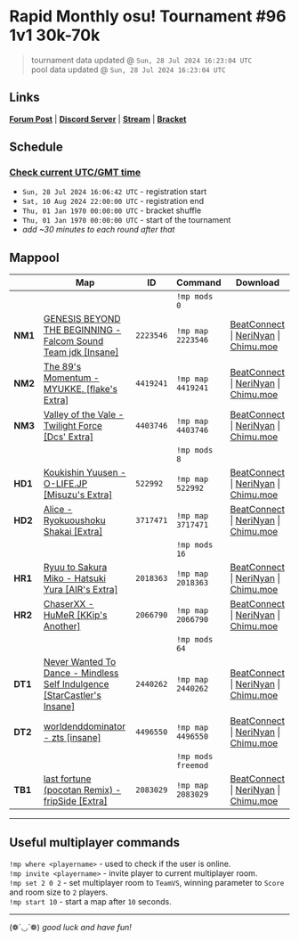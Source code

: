 # Rapid Monthly osu! Tournament #96 1v1 30k-70k

> tournament data updated @ `Sun, 28 Jul 2024 16:23:04 UTC`  
> pool data updated @ `Sun, 28 Jul 2024 16:23:04 UTC`

## Links

[**Forum Post**](https://osu.ppy.sh/community/forums/topics/1955314) | [**Discord Server**](https://discord.gg/9sKe7nF) | [**Stream**](https://www.twitch.tv/rapid_tournaments) | [**Bracket**](https://challonge.com/rmosutourney95)

## Schedule

### [**Check current UTC/GMT time**](https://www.utctime.net)

- `Sun, 28 Jul 2024 16:06:42 UTC` - registration start
- `Sat, 10 Aug 2024 22:00:00 UTC` - registration end
- `Thu, 01 Jan 1970 00:00:00 UTC` - bracket shuffle
- `Thu, 01 Jan 1970 00:00:00 UTC` - start of the tournament
- _add ~30 minutes to each round after that_


## Mappool

| | Map | ID | Command | Download |
| --- | --- | --- | ------- | -------- |
| | | | `!mp mods 0` |
| **NM1** | [GENESIS BEYOND THE BEGINNING - Falcom Sound Team jdk [Insane]](https://osu.ppy.sh/beatmapset/1032441) | `2223546` | `!mp map 2223546` | [BeatConnect](https://beatconnect.io/b/1032441) \| [NeriNyan](https://api.nerinyan.moe/d/1032441) \| [Chimu.moe](https://api.chimu.moe/v1/download/1032441) |
| **NM2** | [The 89&#39;s Momentum - MYUKKE. [flake&#39;s Extra]](https://osu.ppy.sh/beatmapset/2106075) | `4419241` | `!mp map 4419241` | [BeatConnect](https://beatconnect.io/b/2106075) \| [NeriNyan](https://api.nerinyan.moe/d/2106075) \| [Chimu.moe](https://api.chimu.moe/v1/download/2106075) |
| **NM3** | [Valley of the Vale - Twilight Force [Dcs&#39; Extra]](https://osu.ppy.sh/beatmapset/1913010) | `4403746` | `!mp map 4403746` | [BeatConnect](https://beatconnect.io/b/1913010) \| [NeriNyan](https://api.nerinyan.moe/d/1913010) \| [Chimu.moe](https://api.chimu.moe/v1/download/1913010) |
| | | | `!mp mods 8` |
| **HD1** | [Koukishin Yuusen - O-LIFE.JP [Misuzu&#39;s Extra]](https://osu.ppy.sh/beatmapset/219355) | `522992` | `!mp map 522992` | [BeatConnect](https://beatconnect.io/b/219355) \| [NeriNyan](https://api.nerinyan.moe/d/219355) \| [Chimu.moe](https://api.chimu.moe/v1/download/219355) |
| **HD2** | [Alice - Ryokuoushoku Shakai [Extra]](https://osu.ppy.sh/beatmapset/1812255) | `3717471` | `!mp map 3717471` | [BeatConnect](https://beatconnect.io/b/1812255) \| [NeriNyan](https://api.nerinyan.moe/d/1812255) \| [Chimu.moe](https://api.chimu.moe/v1/download/1812255) |
| | | | `!mp mods 16` |
| **HR1** | [Ryuu to Sakura Miko - Hatsuki Yura [AIR&#39;s Extra]](https://osu.ppy.sh/beatmapset/962172) | `2018363` | `!mp map 2018363` | [BeatConnect](https://beatconnect.io/b/962172) \| [NeriNyan](https://api.nerinyan.moe/d/962172) \| [Chimu.moe](https://api.chimu.moe/v1/download/962172) |
| **HR2** | [ChaserXX - HuMeR [KKip&#39;s Another]](https://osu.ppy.sh/beatmapset/930846) | `2066790` | `!mp map 2066790` | [BeatConnect](https://beatconnect.io/b/930846) \| [NeriNyan](https://api.nerinyan.moe/d/930846) \| [Chimu.moe](https://api.chimu.moe/v1/download/930846) |
| | | | `!mp mods 64` |
| **DT1** | [Never Wanted To Dance - Mindless Self Indulgence [StarCastler&#39;s Insane]](https://osu.ppy.sh/beatmapset/830569) | `2440262` | `!mp map 2440262` | [BeatConnect](https://beatconnect.io/b/830569) \| [NeriNyan](https://api.nerinyan.moe/d/830569) \| [Chimu.moe](https://api.chimu.moe/v1/download/830569) |
| **DT2** | [worldenddominator - zts [insane]](https://osu.ppy.sh/beatmapset/2136537) | `4496550` | `!mp map 4496550` | [BeatConnect](https://beatconnect.io/b/2136537) \| [NeriNyan](https://api.nerinyan.moe/d/2136537) \| [Chimu.moe](https://api.chimu.moe/v1/download/2136537) |
| | | | `!mp mods freemod` |
| **TB1** | [last fortune (pocotan Remix) - fripSide [Extra]](https://osu.ppy.sh/beatmapset/995800) | `2083029` | `!mp map 2083029` | [BeatConnect](https://beatconnect.io/b/995800) \| [NeriNyan](https://api.nerinyan.moe/d/995800) \| [Chimu.moe](https://api.chimu.moe/v1/download/995800) |

---


## Useful multiplayer commands

`!mp where <playername>` - used to check if the user is online.  
`!mp invite <playername>` - invite player to current multiplayer room.  
`!mp set 2 0 2` - set multiplayer room to `TeamVS`, winning parameter to `Score` and room size to `2` players.  
`!mp start 10` - start a map after `10` seconds.

---

(❁´◡`❁) _good luck and have fun!_
